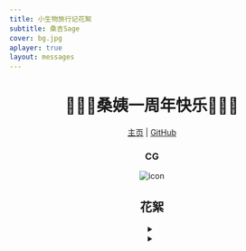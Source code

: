 ```yaml
---
title: 小生物旅行记花絮
subtitle: 桑吉Sage
cover: bg.jpg
aplayer: true
layout: messages
---
```


<center>

# 🎂🎂🎂桑姨一周年快乐🎂🎂🎂

[主页](https://nya-wsl.com/6723413/game/Sage_Travels) | [GitHub](https://github.com/Nya-WSL/word-game-sage)

### CG

![icon](icon.ico)

## 花絮

<details>
<summary></summary>

![4](4.png)
![1](1.png)
![2](2.png)
![3](3.png)

</details>

<details>
<summary></summary>

### 截止至2022.9.17的凌晨两点半，刚好推送了30次commit

![git](git.png)

</details>